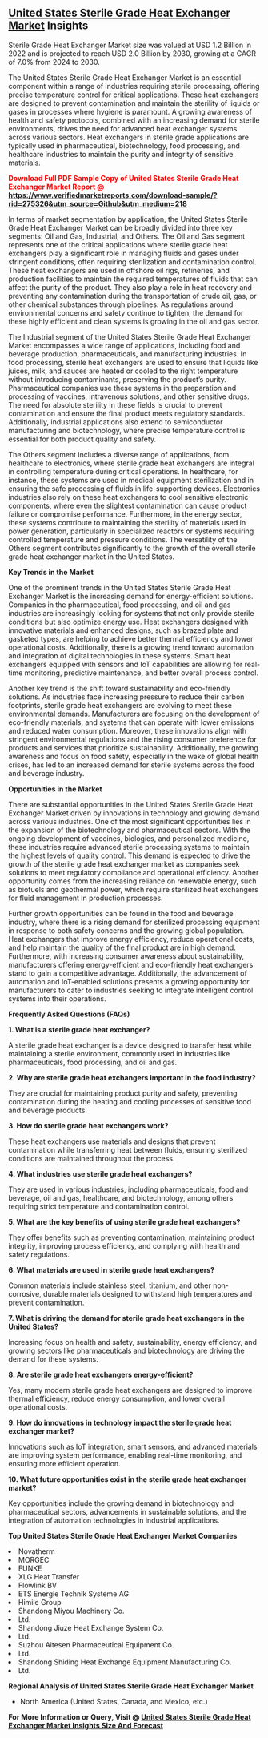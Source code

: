 <h2><a href="https://www.verifiedmarketreports.com/download-sample/?rid=275326&amp;utm_source=Github&amp;utm_medium=218" target="_blank">United States Sterile Grade Heat Exchanger Market</a> Insights</h2><p>Sterile Grade Heat Exchanger Market size was valued at USD 1.2 Billion in 2022 and is projected to reach USD 2.0 Billion by 2030, growing at a CAGR of 7.0% from 2024 to 2030.</p><p><div> <p>The United States Sterile Grade Heat Exchanger Market is an essential component within a range of industries requiring sterile processing, offering precise temperature control for critical applications. These heat exchangers are designed to prevent contamination and maintain the sterility of liquids or gases in processes where hygiene is paramount. A growing awareness of health and safety protocols, combined with an increasing demand for sterile environments, drives the need for advanced heat exchanger systems across various sectors. Heat exchangers in sterile grade applications are typically used in pharmaceutical, biotechnology, food processing, and healthcare industries to maintain the purity and integrity of sensitive materials.</p> <p><strong><p><span class=""><span style="color: #ff0000;"><strong>Download Full PDF Sample Copy of United States Sterile Grade Heat Exchanger Market Report</strong> @ </span><a href="https://www.verifiedmarketreports.com/download-sample/?rid=275326&amp;utm_source=Github&amp;utm_medium=218" target="_blank">https://www.verifiedmarketreports.com/download-sample/?rid=275326&amp;utm_source=Github&amp;utm_medium=218</a></span></p></strong></p> <p>In terms of market segmentation by application, the United States Sterile Grade Heat Exchanger Market can be broadly divided into three key segments: Oil and Gas, Industrial, and Others. The Oil and Gas segment represents one of the critical applications where sterile grade heat exchangers play a significant role in managing fluids and gases under stringent conditions, often requiring sterilization and contamination control. These heat exchangers are used in offshore oil rigs, refineries, and production facilities to maintain the required temperatures of fluids that can affect the purity of the product. They also play a role in heat recovery and preventing any contamination during the transportation of crude oil, gas, or other chemical substances through pipelines. As regulations around environmental concerns and safety continue to tighten, the demand for these highly efficient and clean systems is growing in the oil and gas sector.</p> <p>The Industrial segment of the United States Sterile Grade Heat Exchanger Market encompasses a wide range of applications, including food and beverage production, pharmaceuticals, and manufacturing industries. In food processing, sterile heat exchangers are used to ensure that liquids like juices, milk, and sauces are heated or cooled to the right temperature without introducing contaminants, preserving the product’s purity. Pharmaceutical companies use these systems in the preparation and processing of vaccines, intravenous solutions, and other sensitive drugs. The need for absolute sterility in these fields is crucial to prevent contamination and ensure the final product meets regulatory standards. Additionally, industrial applications also extend to semiconductor manufacturing and biotechnology, where precise temperature control is essential for both product quality and safety.</p> <p>The Others segment includes a diverse range of applications, from healthcare to electronics, where sterile grade heat exchangers are integral in controlling temperature during critical operations. In healthcare, for instance, these systems are used in medical equipment sterilization and in ensuring the safe processing of fluids in life-supporting devices. Electronics industries also rely on these heat exchangers to cool sensitive electronic components, where even the slightest contamination can cause product failure or compromise performance. Furthermore, in the energy sector, these systems contribute to maintaining the sterility of materials used in power generation, particularly in specialized reactors or systems requiring controlled temperature and pressure conditions. The versatility of the Others segment contributes significantly to the growth of the overall sterile grade heat exchanger market in the United States.</p> <p><strong>Key Trends in the Market</strong></p> <p>One of the prominent trends in the United States Sterile Grade Heat Exchanger Market is the increasing demand for energy-efficient solutions. Companies in the pharmaceutical, food processing, and oil and gas industries are increasingly looking for systems that not only provide sterile conditions but also optimize energy use. Heat exchangers designed with innovative materials and enhanced designs, such as brazed plate and gasketed types, are helping to achieve better thermal efficiency and lower operational costs. Additionally, there is a growing trend toward automation and integration of digital technologies in these systems. Smart heat exchangers equipped with sensors and IoT capabilities are allowing for real-time monitoring, predictive maintenance, and better overall process control.</p> <p>Another key trend is the shift toward sustainability and eco-friendly solutions. As industries face increasing pressure to reduce their carbon footprints, sterile grade heat exchangers are evolving to meet these environmental demands. Manufacturers are focusing on the development of eco-friendly materials, and systems that can operate with lower emissions and reduced water consumption. Moreover, these innovations align with stringent environmental regulations and the rising consumer preference for products and services that prioritize sustainability. Additionally, the growing awareness and focus on food safety, especially in the wake of global health crises, has led to an increased demand for sterile systems across the food and beverage industry.</p> <p><strong>Opportunities in the Market</strong></p> <p>There are substantial opportunities in the United States Sterile Grade Heat Exchanger Market driven by innovations in technology and growing demand across various industries. One of the most significant opportunities lies in the expansion of the biotechnology and pharmaceutical sectors. With the ongoing development of vaccines, biologics, and personalized medicine, these industries require advanced sterile processing systems to maintain the highest levels of quality control. This demand is expected to drive the growth of the sterile grade heat exchanger market as companies seek solutions to meet regulatory compliance and operational efficiency. Another opportunity comes from the increasing reliance on renewable energy, such as biofuels and geothermal power, which require sterilized heat exchangers for fluid management in production processes.</p> <p>Further growth opportunities can be found in the food and beverage industry, where there is a rising demand for sterilized processing equipment in response to both safety concerns and the growing global population. Heat exchangers that improve energy efficiency, reduce operational costs, and help maintain the quality of the final product are in high demand. Furthermore, with increasing consumer awareness about sustainability, manufacturers offering energy-efficient and eco-friendly heat exchangers stand to gain a competitive advantage. Additionally, the advancement of automation and IoT-enabled solutions presents a growing opportunity for manufacturers to cater to industries seeking to integrate intelligent control systems into their operations.</p> <p><strong>Frequently Asked Questions (FAQs)</strong></p> <p><strong>1. What is a sterile grade heat exchanger?</strong></p> <p>A sterile grade heat exchanger is a device designed to transfer heat while maintaining a sterile environment, commonly used in industries like pharmaceuticals, food processing, and oil and gas.</p> <p><strong>2. Why are sterile grade heat exchangers important in the food industry?</strong></p> <p>They are crucial for maintaining product purity and safety, preventing contamination during the heating and cooling processes of sensitive food and beverage products.</p> <p><strong>3. How do sterile grade heat exchangers work?</strong></p> <p>These heat exchangers use materials and designs that prevent contamination while transferring heat between fluids, ensuring sterilized conditions are maintained throughout the process.</p> <p><strong>4. What industries use sterile grade heat exchangers?</strong></p> <p>They are used in various industries, including pharmaceuticals, food and beverage, oil and gas, healthcare, and biotechnology, among others requiring strict temperature and contamination control.</p> <p><strong>5. What are the key benefits of using sterile grade heat exchangers?</strong></p> <p>They offer benefits such as preventing contamination, maintaining product integrity, improving process efficiency, and complying with health and safety regulations.</p> <p><strong>6. What materials are used in sterile grade heat exchangers?</strong></p> <p>Common materials include stainless steel, titanium, and other non-corrosive, durable materials designed to withstand high temperatures and prevent contamination.</p> <p><strong>7. What is driving the demand for sterile grade heat exchangers in the United States?</strong></p> <p>Increasing focus on health and safety, sustainability, energy efficiency, and growing sectors like pharmaceuticals and biotechnology are driving the demand for these systems.</p> <p><strong>8. Are sterile grade heat exchangers energy-efficient?</strong></p> <p>Yes, many modern sterile grade heat exchangers are designed to improve thermal efficiency, reduce energy consumption, and lower overall operational costs.</p> <p><strong>9. How do innovations in technology impact the sterile grade heat exchanger market?</strong></p> <p>Innovations such as IoT integration, smart sensors, and advanced materials are improving system performance, enabling real-time monitoring, and ensuring more efficient operation.</p> <p><strong>10. What future opportunities exist in the sterile grade heat exchanger market?</strong></p> <p>Key opportunities include the growing demand in biotechnology and pharmaceutical sectors, advancements in sustainable solutions, and the integration of automation technologies in industrial applications.</p> </div></p><p><strong>Top United States Sterile Grade Heat Exchanger Market Companies</strong></p><div data-test-id=""><p><li>Novatherm</li><li> MORGEC</li><li> FUNKE</li><li> XLG Heat Transfer</li><li> Flowlink BV</li><li> ETS Energie Technik Systeme AG</li><li> Himile Group</li><li> Shandong Miyou Machinery Co.</li><li> Ltd.</li><li> Shandong Jiuze Heat Exchange System Co.</li><li> Ltd.</li><li> Suzhou Aitesen Pharmaceutical Equipment Co.</li><li> Ltd.</li><li> Shandong Shiding Heat Exchange Equipment Manufacturing Co.</li><li> Ltd.</li></p><div><strong>Regional Analysis of&nbsp;United States Sterile Grade Heat Exchanger Market</strong></div><ul><li dir="ltr"><p dir="ltr">North America&nbsp;(United States, Canada, and Mexico, etc.)</p></li></ul><p><strong>For More Information or Query, Visit @&nbsp;</strong><strong><a href="https://www.verifiedmarketreports.com/product/sterile-grade-heat-exchanger-market/?utm_source=Github&amp;utm_medium=218" target="_blank">United States Sterile Grade Heat Exchanger Market Insights Size And Forecast</a></strong></p></div>
